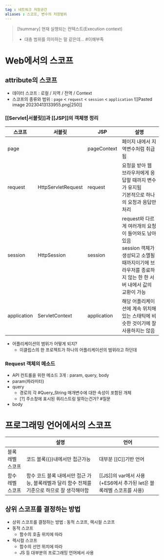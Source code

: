```yaml
---
tag : 네트워크 저장공간
aliases : 스코프, 변수의 저장범위
---
```


>[!summary] 현재 실행되는 컨텍스트(Execution context)
> - 대충 범위를 의미하는 말 같은데... #이해부족 
# Web에서의 스코프
## attribute의 스코프
- 데이터 스코프 : 로컬 / 지역 / 전역 / Context
- 스코프의 종류와 범위 : `page` < `request` < `session` < `application`
  ![[Pasted image 20230413133955.png|250]]

### [[Servlet|서블릿]]과 [[JSP]]의 객체명 정리

| 스코프      | 서블릿             | JSP         |  설명   |
| ----------- | ------------------ | ----------- | --- |
| page        |                    | pageContext | 페이지 내에서 지역변수처럼 취급됨 |
| request     | HttpServletRequest | request     | 요청을 받아 웹 브라우저에게 응답할 때까지 변수가 유지됨 <br>기본적으로 하나의 요청과 응답만 처리|
| session     | HttpSession        | session     |request와 다르게 여러개의 요청이 들어와도 남아있음  <br>session 객체가 생성되고 소멸될 때까지이기에 브라우저를 종료하지 않는 한 한 서버 내에서 값의 교환이 가능     |
| application | ServletContext     | application |해당 어플리케이션에 계속 위치해있는 스태틱에 비슷한 것이기에 잘 사용하지는 않음|

- 어플리케이션의 범위가 어떻게 되지?
	- 이클립스의 한 프로젝트가 하나의 어플리케이션의 범위라고 하던데


### Request 객체의 메소드
- API 컨트롤을 위한 메소드 3개 : param, query, body
- param(파라미터) 
- query
	- 경로의 각 #Query_String 매개변수에 대한 속성이 포함된 개체
	- [?] 주소창에 표시된 쿼리스트링 말하는건가? #질문 
- body

# 프로그래밍 언어에서의 스코프

|                  | 설명                                  | 언어                  |
| ---------------- | ------------------------------------- | --------------------- |
| 블록 레벨 스코프 | 코드 블록({})내에서만 접근가능 | 대부분 [[C]]기반 언어 |
| 함수 레벨 스코프 | 함수 코드 블록 내에서만 접근 가능, 블록레벨과 달리 함수 전체를 기준으로 하므로 잘 생각해야함 | [[JS]]의 var에서 사용 (+ES6에서 추가된 let은 블록레벨 스코프를 사용) |


## 상위 스코프를 결정하는 방법
- 상위 스코프를 결정하는 방법 : 동적 스코프, 렉시컬 스코프
- 동적 스코프
	- 함수의 호출 위치에 따라
- 렉시컬 스코프
	- 함수의 선언 위치에 따라
	- JS 등 대부분의 프로그래밍 언어에서 사용

